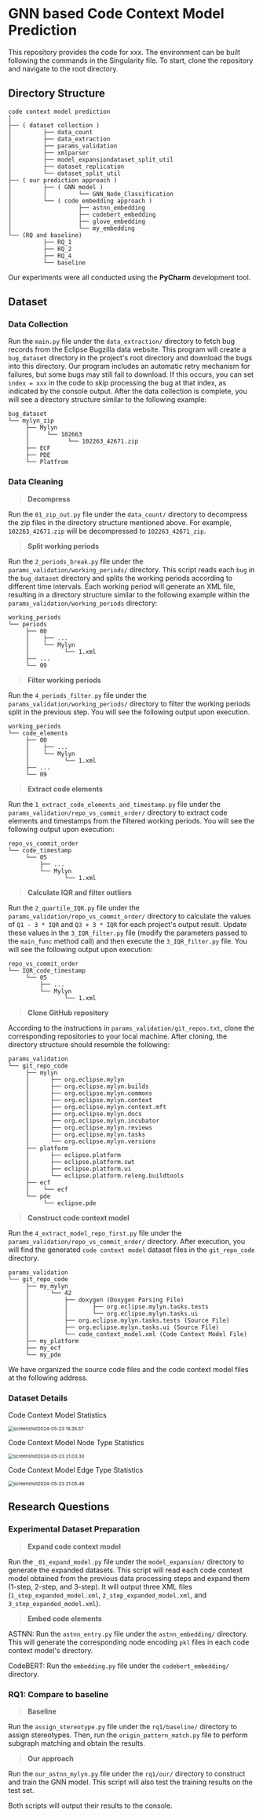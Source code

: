 # GNN based Code Context Model Prediction

This repository provides the code for xxx. 
The environment can be built following the commands in the Singularity file. 
To start, clone the repository and navigate to the root directory.



## Directory Structure

```
code context model prediction
│
├── ( dataset collection )
│         ├── data_count
│         ├── data_extraction
│         ├── params_validation
│         ├── xmlparser
│         ├── model_expansiondataset_split_util
│         ├── dataset_replication
│         └── dataset_split_util
├── ( our prediction approach )
│         ├── ( GNN model )
│         │         └── GNN_Node_Classification
│         └── ( code embedding approach )
│                   ├── astnn_embedding
│                   ├── codebert_embedding
│                   ├── glove_embedding
│                   └── my_embedding
└── (RQ and baseline)
          ├── RQ_1
          ├── RQ_2
          ├── RQ_4
          └── baseline
```



Our experiments were all conducted using the **PyCharm** development tool.



## Dataset

### Data Collection

Run the `main.py` file under the `data_extraction/` directory to fetch bug records from the Eclipse Bugzilla data website. This program will create a `bug_dataset` directory in the project's root directory and download the bugs into this directory. Our program includes an automatic retry mechanism for failures, but some bugs may still fail to download. If this occurs, you can set `index = xxx` in the code to skip processing the bug at that index, as indicated by the console output. After the data collection is complete, you will see a directory structure similar to the following example:

```
bug_dataset
└── mylyn_zip
     ├── Mylyn
     │     └── 102663
     │           └── 102263_42671.zip
     ├── ECF
     ├── PDE
     └── Platfrom
```



### Data Cleaning

> **Decompress**

Run the `01_zip_out.py` file under the `data_count/` directory to decompress the zip files in the directory structure mentioned above. For example, `102263_42671.zip` will be decompressed to `102263_42671_zip`.

> **Split working periods**

Run the `2_periods_break.py` file under the `params_validation/working_periods/` directory. This script reads each `bug` in the `bug_dataset` directory and splits the working periods according to different time intervals. Each working period will generate an XML file, resulting in a directory structure similar to the following example within the `params_validation/working_periods` directory:

```bug_dataset
working_periods
└── periods
     ├── 00
     │	  ├── ...
     │    └── Mylyn
     │          └── 1.xml
     ├── ...
     └── 09
```

> **Filter working periods**

Run the `4_periods_filter.py` file under the `params_validation/working_periods/` directory to filter the working periods split in the previous step. You will see the following output upon execution.

```
working_periods
└── code_elements
     ├── 00
     │	  ├── ...
     │    └── Mylyn
     │          └── 1.xml
     ├── ...
     └── 09
```

> **Extract code elements**

Run the `1_extract_code_elements_and_timestamp.py` file under the `params_validation/repo_vs_commit_order/` directory to extract code elements and timestamps from the filtered working periods. You will see the following output upon execution:

```
repo_vs_commit_order
└── code_timestamp
     └── 05
     	 ├── ...
         └── Mylyn
     	        └── 1.xml
```

> **Calculate IQR and filter outliers**

Run the `2_quartile_IQR.py` file under the `params_validation/repo_vs_commit_order/` directory to calculate the values of `Q1 - 3 * IQR` and `Q3 + 3 * IQR` for each project's output result. Update these values in the `3_IQR_filter.py` file (modify the parameters passed to the `main_func` method call) and then execute the `3_IQR_filter.py` file. You will see the following output upon execution:

```
repo_vs_commit_order
└── IQR_code_timestamp
     └── 05
     	 ├── ...
         └── Mylyn
     	        └── 1.xml
```

> **Clone GitHub repository**

According to the instructions in `params_validation/git_repos.txt`, clone the corresponding repositories to your local machine. After cloning, the directory structure should resemble the following:

```
params_validation
└── git_repo_code
     ├── mylyn
     │      ├── org.eclipse.mylyn
     │      ├── org.eclipse.mylyn.builds
     │      ├── org.eclipse.mylyn.commons
     │      ├── org.eclipse.mylyn.context
     │      ├── org.eclipse.mylyn.context.mft
     │      ├── org.eclipse.mylyn.docs
     │      ├── org.eclipse.mylyn.incubator
     │      ├── org.eclipse.mylyn.reviews
     │      ├── org.eclipse.mylyn.tasks
     │      └── org.eclipse.mylyn.versions
     ├── platform
     │      ├── eclipse.platform
     │      ├── eclipse.platform.swt
     │      ├── eclipse.platform.ui
     │	    └── eclipse.platform.releng.buildtools
     ├── ecf
     │	  └── ecf
     └── pde
     	  └── eclipse.pde
```

> **Construct code context model**

Run the `4_extract_model_repo_first.py` file under the `params_validation/repo_vs_commit_order/` directory. After execution, you will find the generated `code context model` dataset files in the `git_repo_code` directory.

```
params_validation
└── git_repo_code
     ├── my_mylyn
     │      └── 42
     │          ├── doxygen (Doxygen Parsing File)
     │          │       ├── org.eclipse.mylyn.tasks.tests
     │          │       └── org.eclipse.mylyn.tasks.ui
     │          ├── org.eclipse.mylyn.tasks.tests (Source File)
     │          ├── org.eclipse.mylyn.tasks.ui (Source File)
     │          └── code_context_model.xml (Code Context Model File)
     ├── my_platform
     ├── my_ecf
     └── my_pde
```

We have organized the source code files and the code context model files at the following address.



### Dataset Details

Code Context Model Statistics

<img src="./REDEME_CN.assets/statistics_dataset_1.png" alt="screenshot2024-05-23 19.35.57" style="zoom: 67%;" />

Code Context Model Node Type Statistics

<img src="./REDEME_CN.assets/code_context_model_node.png" alt="screenshot2024-05-23 21.03.30" style="zoom:67%;" />

Code Context Model Edge Type Statistics

<img src="./REDEME_CN.assets/code_context_model_edge.png" alt="screenshot2024-05-23 21.05.46" style="zoom:67%;" />



## Research Questions

### Experimental Dataset Preparation

> **Expand code context model**

Run the `_01_expand_model.py` file under the `model_expansion/` directory to generate the expanded datasets. This script will read each code context model obtained from the previous data processing steps and expand them (1-step, 2-step, and 3-step). It will output three XML files (`1_step_expanded_model.xml`, `2_step_expanded_model.xml`, and `3_step_expanded_model.xml`).

> **Embed code elements**

ASTNN: Run the `astnn_entry.py` file under the `astnn_embedding/` directory. This will generate the corresponding node encoding `pkl` files in each code context model's directory.

CodeBERT: Run the `embedding.py` file under the `codebert_embedding/` directory.

### RQ1: Compare to baseline

> **Baseline**

Run the `assign_stereotype.py` file under the `rq1/baseline/` directory to assign stereotypes. Then, run the `origin_pattern_match.py` file to perform subgraph matching and obtain the results.

> **Our approach**

Run the `our_astnn_mylyn.py` file under the `rq1/our/` directory to construct and train the GNN model. This script will also test the training results on the test set.

Both scripts will output their results to the console.
